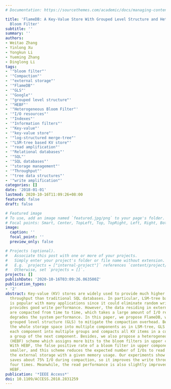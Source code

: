 ```yaml
---
# Documentation: https://sourcethemes.com/academic/docs/managing-content/

title: 'FlameDB: A Key-Value Store With Grouped Level Structure and Heterogeneous
  Bloom Filter'
subtitle: ''
summary: ''
authors:
- Weitao Zhang
- Yinlong Xu
- Yongkun Li
- Yueming Zhang
- Dinglong Li
tags:
- '"bloom filter"'
- '"Compaction"'
- '"external storage"'
- '"FlameDB"'
- '"GLS"'
- '"Google"'
- '"grouped level structure"'
- '"HEBF"'
- '"Heterogeneous Bloom Filter"'
- '"I/O resources"'
- '"Indexes"'
- '"Information filters"'
- '"Key-value"'
- '"key-value store"'
- '"log-structured merge-tree"'
- '"LSM-tree based KV store"'
- '"read amplification"'
- '"Relational databases"'
- '"SQL"'
- '"SQL databases"'
- '"storage management"'
- '"Throughput"'
- '"tree data structures"'
- '"write amplification"'
categories: []
date: '2018-01-01'
lastmod: 2020-10-16T11:09:26+08:00
featured: false
draft: false

# Featured image
# To use, add an image named `featured.jpg/png` to your page's folder.
# Focal points: Smart, Center, TopLeft, Top, TopRight, Left, Right, BottomLeft, Bottom, BottomRight.
image:
  caption: ''
  focal_point: ''
  preview_only: false

# Projects (optional).
#   Associate this post with one or more of your projects.
#   Simply enter your project's folder or file name without extension.
#   E.g. `projects = ["internal-project"]` references `content/project/deep-learning/index.md`.
#   Otherwise, set `projects = []`.
projects: []
publishDate: '2020-10-16T03:09:26.063500Z'
publication_types:
- '2'
abstract: Key-value (KV) stores are widely used to provide much higher read and write
  throughput than traditional SQL databases. In particular, LSM-tree based KV store
  is popular with many applications since it could eliminate random writes and thus
  provides good write performance. However, the data residing in external storage
  are compacted from time to time, which takes a large amount of I/O resources and
  degrades the system performance. In this paper, we propose FlameDB, which leverages
  grouped level structure (GLS) to mitigate the compaction overhead. Besides dividing
  the whole storage space into multiple components as in LSM-tree, GLS further divides
  each component into multiple groups and compacts all KV items in a component as
  a group of the next component. Besides, we also propose a heterogeneous bloom filter
  (HEBF) scheme which assigns more bits to the bloom filters in upper components.
  With HEBF, the false positive rate of a bloom filter in upper components become
  smaller, and this scheme reduces the expected number of I/Os to read a KV item from
  the external storage with a given memory usage. Our experiments show that FlameDB
  saves about 75% I/O during compaction, so it improves the write throughput by about
  four times. Meanwhile, the read performance is also slightly improved by deploying
  HEBF.
publication: '*IEEE Access*'
doi: 10.1109/ACCESS.2018.2831259
---
```

